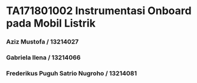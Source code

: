 # TA171801002 Instrumentasi Onboard pada Mobil Listrik
<h3> Aziz Mustofa / 13214027 </h3>
<h3> Gabriela Ilena / 13214066 </h3>
<h3> Frederikus Puguh Satrio Nugroho / 13214081 </h3>

